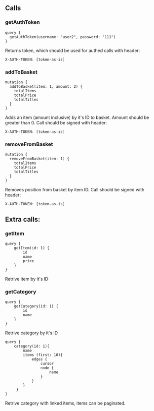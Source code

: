 Calls
------
### getAuthToken
```
query {
  getAuthToken(username: "user2", password: "111") 
}
```
Returns token, which should be used for authed calls with header:
```
X-AUTH-TOKEN: [token-as-is]
```

### addToBasket
```
mutation {
  addToBasket(item: 1, amount: 2) {
    totalItems
    totalPrice
    totalTitles
  }
}
```
Adds an item (amount inclusive) by it's ID to basket. Amount should be greater than 0.
Call should be signed with header:
```
X-AUTH-TOKEN: [token-as-is]
```

### removeFromBasket
```
mutation {
  removeFromBasket(item: 1) {
    totalItems
    totalPrice
    totalTitles
  }
}
```
Removes position from basket by item ID.
Call should be signed with header:
```
X-AUTH-TOKEN: [token-as-is]
```

Extra calls:
---

### getItem
```
query {
    getItem(id: 1) {
        id
        name
        price
    }
}
```
Retrive item by it's ID

### getCategory
```
query {
    getCategory(id: 1) {
        id
        name
    }
}
```
Retrive category by it's ID


```
query {
    category(id: 1){
        name
        items (first: 10){
            edges {
                cursor
                node {
                    name
                }
            }
        }
     }
}
```
Retrive category with linked items, items can be paginated.
